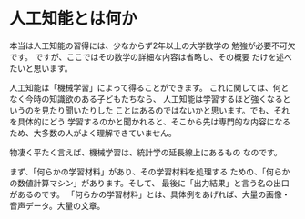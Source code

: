 # 人工知能とは何か

本当は人工知能の習得には、少なからず2年以上の大学数学の
勉強が必要不可欠です。
ですが、ここではその数学の詳細な内容は省略し、その概要
だけを述べたいと思います。

人工知能は「機械学習」によって得ることができます。
これに関しては、何となく今時の知識欲のある子どもたちなら、
人工知能は学習するほど強くなるというのを見たり聞いたりした
ことはあるのではないかと思います。でも、それを具体的にどう
学習するのかと聞かれると、そこから先は専門的な内容になる
ため、大多数の人がよく理解できていません。

物凄く平たく言えば、機械学習は、統計学の延長線上にあるもの
なのです。

まず、「何らかの学習材料」があり、その学習材料を処理する
ための、「何らかの数値計算マシン」があります。そして、
最後に「出力結果」と言う名の出口があるのです。
「何らかの学習材料」とは、具体例をあげれば、大量の画像・
音声データ。大量の文章。
